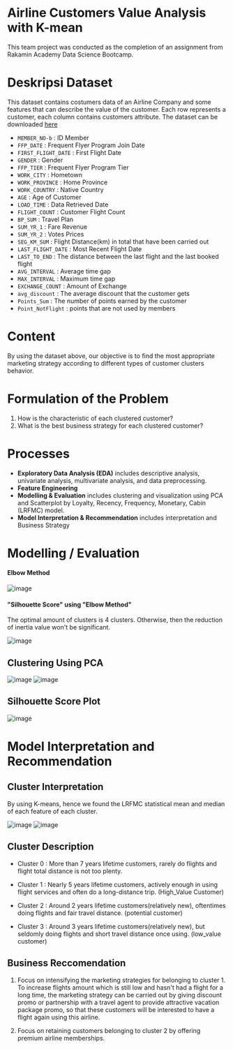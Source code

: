 # **Airline Customers Value Analysis with K-mean**

This team project was conducted as the completion of an assignment from Rakamin Academy Data Science Bootcamp.

# Deskripsi Dataset

This dataset contains costumers data of an Airline Company and some features that can describe the value of the customer. Each row represents a customer, each column contains customers attribute. The dataset can be downloaded [here](https://drive.google.com/file/d/14G4xOWK5e-QQ9S7GmBwULChNdeJZXs2U/view?usp=drive_link)

- `MEMBER_NO-b` : ID Member
- `FFP_DATE` : Frequent Flyer Program Join Date
- `FIRST_FLIGHT_DATE` : First Flight Date
- `GENDER` : Gender
- `FFP_TIER` : Frequent Flyer Program Tier
- `WORK_CITY` : Hometown
- `WORK_PROVINCE` : Home Province
- `WORK_COUNTRY` : Native Country
- `AGE` : Age of Customer
- `LOAD_TIME` : Data Retrieved Date
- `FLIGHT_COUNT` : Customer Flight Count
- `BP_SUM` : Travel Plan
- `SUM_YR_1` : Fare Revenue
- `SUM_YR_2` : Votes Prices
- `SEG_KM_SUM` : Flight Distance(km) in total that have been carried out
- `LAST_FLIGHT_DATE` : Most Recent Flight Date
- `LAST_TO_END` : The distance between the last flight and the last booked flight
- `AVG_INTERVAL` : Average time gap
- `MAX_INTERVAL` : Maximum time gap
- `EXCHANGE_COUNT` : Amount of Exchange
- `avg_discount` : The average discount that the customer gets
- `Points_Sum` : The number of points earned by the customer
- `Point_NotFlight` : points that are not used by members

# Content

By using the dataset above, our objective is to find the most appropriate marketing strategy according to different types of customer clusters behavior.

# Formulation of the Problem

1. How is the characteristic of each clustered customer?
2. What is the best business strategy for each clustered customer?

# Processes

- **Exploratory Data Analysis (EDA)** includes descriptive analysis, univariate analysis, multivariate analysis, and data preprocessing.
- **Feature Engineering** 
- **Modelling & Evaluation** includes clustering and visualization using PCA and Scatterplot by Loyalty, Recency, Frequency, Monetary, Cabin (LRFMC) model.
- **Model Interpretation & Recommendation** includes interpretation and Business Strategy

# Modelling / Evaluation

#### **Elbow Method**

![image](https://github.com/mpythree/Airline-Customers-Value-Analysis-with-Kmeans/assets/86466306/dcc7c424-6ea2-4c50-a130-3137b00e0ca4)

#### **"Silhouette Score"** using **"Elbow Method"**

The optimal amount of clusters is 4 clusters. Otherwise, then the reduction of inertia value won't be significant.

![image](https://github.com/mpythree/Airline-Customers-Value-Analysis-with-Kmeans/assets/86466306/ab998728-32c5-4f0a-9774-e5b69fcac13a)

## Clustering Using PCA

![image](https://github.com/mpythree/Airline-Customers-Value-Analysis-with-Kmeans/assets/86466306/b781406f-d482-4d3a-8415-b07c54c1c238)
![image](https://github.com/mpythree/Airline-Customers-Value-Analysis-with-Kmeans/assets/86466306/99cc4a5c-b257-4694-844e-84d871024380)

## Silhouette Score Plot

![image](https://github.com/mpythree/Airline-Customers-Value-Analysis-with-Kmeans/assets/86466306/d552960d-9f41-4bad-9ddf-35f781116c4c)

# Model Interpretation and Recommendation

## Cluster Interpretation  

By using K-means, hence we found the LRFMC statistical mean and median of each feature of each cluster.

![image](https://github.com/mpythree/Airline-Customers-Value-Analysis-with-Kmeans/assets/86466306/e9b9a648-e47e-4915-9d58-357adf77ed5f)
![image](https://github.com/mpythree/Airline-Customers-Value-Analysis-with-Kmeans/assets/86466306/b40eadfe-1f42-4cc1-82f6-8ebc40fb67df)

## Cluster Description

- Cluster 0 : More than 7 years lifetime customers, rarely do flights and flight total distance is not too plenty.

- Cluster 1 : Nearly 5 years lifetime customers, actively enough in using flight services and often do a long-distance trip. (High_Value Customer)

- Cluster 2 : Around 2 years lifetime customers(relatively new), oftentimes doing flights and fair travel distance. (potential customer)

- Cluster 3 : Around 3 years lifetime customers(relatively new), but seldomly doing flights and short travel distance once using. (low_value customer)

## Business Reccomendation

1. Focus on intensifying the marketing strategies for belonging to cluster 1. To increase flights amount which is still low and hasn't had a flight for a long time, the marketing strategy can be carried out by giving discount promo or partnership with a travel agent to provide attractive vacation package promo, so that these customers will be interested to have a flight again using this airline.

2. Focus on retaining customers belonging to cluster 2 by offering premium airline memberships. 
